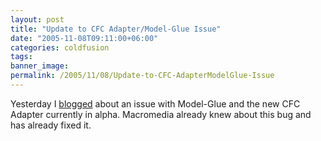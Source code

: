 ```yaml
---
layout: post
title: "Update to CFC Adapter/Model-Glue Issue"
date: "2005-11-08T09:11:00+06:00"
categories: coldfusion 
tags: 
banner_image: 
permalink: /2005/11/08/Update-to-CFC-AdapterModelGlue-Issue
---
```


Yesterday I <a href="http://ray.camdenfamily.com/index.cfm/2005/11/7/Warning-to-ModelGlueCFC-Adapter-Users">blogged</a> about an issue with Model-Glue and the new CFC Adapter currently in alpha. Macromedia already knew about this bug and has already fixed it.